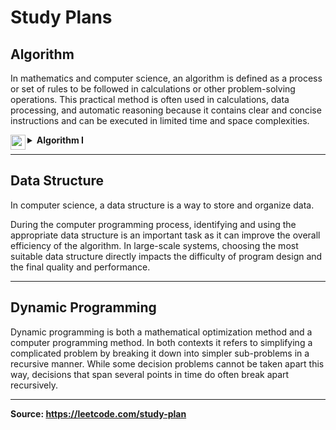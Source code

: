 <h1>Study Plans</h1>

<h2>Algorithm</h2>

<p>
In mathematics and computer science, an algorithm is defined as a process or set of rules to be followed in calculations or other problem-solving operations. This practical method is often used in calculations, data processing, and automatic reasoning because it contains clear and concise instructions and can be executed in limited time and space complexities.
</p>

<details>

<summary>
<img src="https://assets.leetcode.com/static_assets/others/algorithm_I.png" height="24" align="left">
<b>Algorithm I</b>
</summary>
 
<h2>Day 1 ・ Binary Search</h2>

<ul>
<li>
<a href="../701-800/704/">Solution</a>
– 
<a href="https://leetcode.com/problems/binary-search/">704. Binary Search</a>
</li>
<li>
<a href="../201-300/278/">Solution</a>
– 
<a href="https://leetcode.com/problems/first-bad-version/">278. First Bad Version</a>
</li>
<li>
<a href="../1-100/35/">Solution</a>
– 
<a href="https://leetcode.com/problems/search-insert-position/">35. Search Insert Position</a>
</li>
</ul>

<h2>Day 2 ・ Two Pointers</h2>
 
<ul>
<li>
<a href="../901-1000/977/">Solution</a>
– 
<a href="https://leetcode.com/problems/squares-of-a-sorted-array/">977. Squares of a Sorted Array</a>
</li>
<li>
<a href="../101-200/189/">Solution</a>
– 
<a href="https://leetcode.com/problems/rotate-array/">189. Rotate Array</a>
</li>
</ul>
  
<h2>Day 3 ・ Two Pointers</h2>

<ul>
<li>
<a href="../201-300/283/">Solution</a>
– 
<a href="https://leetcode.com/problems/move-zeroes/">283. Move Zeroes</a>
</li>
<li>
<a href="../101-200/167/">Solution</a>
– 
<a href="https://leetcode.com/problems/two-sum-ii-input-array-is-sorted/">167. Two Sum II - Input Array Is Sorted</a>
</li>
</ul>

<h2>Day 4 ・ Two Pointers</h2>

<ul>
<li>
<a href="../301-400/344/">Solution</a>
– 
<a href="https://leetcode.com/problems/reverse-string/">344. Reverse String</a>
</li>
<li>
<a href="../501-600/557/">Solution</a>
– 
<a href="https://leetcode.com/problems/reverse-words-in-a-string-iii/">557. Reverse Words in a String III</a>
</li>
</ul>

<h2>Day 5 ・ Two Pointers</h2>

<ul>
<li>
<a href="../801-900/876/">Solution</a>
– 
<a href="https://leetcode.com/problems/middle-of-the-linked-list/">876. Middle of the Linked List</a>
</li>
<li>
<a href="../1-100/19/">Solution</a>
– 
<a href="https://leetcode.com/problems/remove-nth-node-from-end-of-list/">19. Remove Nth Node From End of List</a>
</li>
</ul>

<h2>Day 6 ・ Sliding Window</h2>

<ul>
<li>
<a href="../1-100/3/">Solution</a>
– 
<a href="https://leetcode.com/problems/longest-substring-without-repeating-characters/">3. Longest Substring Without Repeating Characters</a>
</li>
<li>
<a href="../501-600/567/">Solution</a>
– 
<a href="https://leetcode.com/problems/permutation-in-string/">567. Permutation in String</a>
</li>
</ul>

<h2>Day 7 ・ Breadth-First Search / Depth-First Search</h2>

<ul>
<li>
<a href="../701-800/733/">Solution</a>
– 
<a href="https://leetcode.com/problems/flood-fill/">733. Flood Fill</a>
</li>
<li>
<a href="../601-700/695/">Solution</a>
– 
<a href="https://leetcode.com/problems/max-area-of-island/">695. Max Area of Island</a>
</li>
</ul>

<h2>Day 8 ・ Breadth-First Search / Depth-First Search</h2>

<ul>
<li>
<a href="../601-700/617/">Solution</a>
– 
<a href="https://leetcode.com/problems/merge-two-binary-trees/">617. Merge Two Binary Trees</a>
</li>
<li>
<a href="../101-200/116/">Solution</a>
– 
<a href="https://leetcode.com/problems/populating-next-right-pointers-in-each-node/">116. Populating Next Right Pointers in Each Node</a>
</li>
</ul>

<h2>Day 9 ・ Breadth-First Search / Depth-First Search</h2>

<ul>
<li>
<a href="../501-600/542/">Solution</a>
– 
<a href="PROBLEM_URL">542. 01 Matrix</a>
</li>
<li>
<a href="../901-1000/994/">Solution</a>
– 
<a href="PROBLEM_URL">994. Rotting Oranges</a>
</li>
</ul>

<h2>Day 10 ・ Recursion / Backtracking</h2>

<ul>
<li>
<a href="../1-100/21/">Solution</a>
– 
<a href="PROBLEM_URL">21. Merge Two Sorted Lists</a>
</li>
<li>
<a href="../201-300/206/">Solution</a>
– 
<a href="PROBLEM_URL">206. Reverse Linked List</a>
</li>
</ul>

<h2>Day 11 ・ Recursion / Backtracking</h2>

<ul>
<li>
<a href="../1-100/77/">Solution</a>
– 
<a href="PROBLEM_URL">77. Combinations</a>
</li>
<li>
<a href="../1-100/46/">Solution</a>
– 
<a href="PROBLEM_URL">46. Permutations</a>
</li>
<li>
<a href="../701-800/784/">Solution</a>
– 
<a href="PROBLEM_URL">784. Letter Case Permutation</a>
</li>
</ul>

<h2>Day 12 ・ Dynamic Programming</h2>

<ul>
<li>
<a href="../1-100/70/">Solution</a>
– 
<a href="PROBLEM_URL">70. Climbing Stairs</a>
</li>
<li>
<a href="../101-200/198/">Solution</a>
– 
<a href="PROBLEM_URL">198. House Robber</a>
</li>
<li>
<a href="../101-200/120/">Solution</a>
– 
<a href="PROBLEM_URL">120. Triangle</a>
</li>
</ul>

<h2>Day 13 ・ Bit Manipulation</h2>

<ul>
<li>
<a href="../201-300/231/">Solution</a>
– 
<a href="PROBLEM_URL">231. Power of Two</a>
</li>
<li>
<a href="../101-200/191/">Solution</a>
– 
<a href="PROBLEM_URL">191. Number of 1 Bits</a>
</li>
</ul>

<h2>Day 14 ・ Bit Manipulation</h2>

<ul>
<li>
<a href="../101-200/190/">Solution</a>
– 
<a href="PROBLEM_URL">190. Reverse Bits</a>
</li>
<li>
<a href="../101-200/136/">Solution</a>
– 
<a href="PROBLEM_URL">136. Single Number</a>
</li>
</ul>
  
<hr>

<h4>Source: https://leetcode.com/study-plan/algorithm</h4>

</details>

---

<h2>Data Structure</h2>

<p>
In computer science, a data structure is a way to store and organize data.

During the computer programming process, identifying and using the appropriate data structure is an important task as it can improve the overall efficiency of the algorithm. In large-scale systems, choosing the most suitable data structure directly impacts the difficulty of program design and the final quality and performance.
</p>

---

<h2>Dynamic Programming</h2>

<p>
Dynamic programming is both a mathematical optimization method and a computer programming method. In both contexts it refers to simplifying a complicated problem by breaking it down into simpler sub-problems in a recursive manner. While some decision problems cannot be taken apart this way, decisions that span several points in time do often break apart recursively.
</p>

---

**Source: https://leetcode.com/study-plan**
